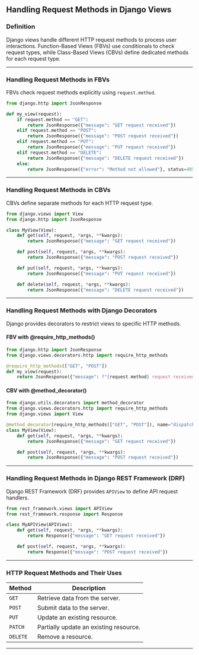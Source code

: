 ## **Handling Request Methods in Django Views**  

### **Definition**  
Django views handle different HTTP request methods to process user interactions. Function-Based Views (FBVs) use conditionals to check request types, while Class-Based Views (CBVs) define dedicated methods for each request type.

---

### **Handling Request Methods in FBVs**  
FBVs check request methods explicitly using `request.method`.  

```python
from django.http import JsonResponse

def my_view(request):
    if request.method == "GET":
        return JsonResponse({"message": "GET request received"})
    elif request.method == "POST":
        return JsonResponse({"message": "POST request received"})
    elif request.method == "PUT":
        return JsonResponse({"message": "PUT request received"})
    elif request.method == "DELETE":
        return JsonResponse({"message": "DELETE request received"})
    else:
        return JsonResponse({"error": "Method not allowed"}, status=405)
```

---

### **Handling Request Methods in CBVs**  
CBVs define separate methods for each HTTP request type.  

```python
from django.views import View
from django.http import JsonResponse

class MyView(View):
    def get(self, request, *args, **kwargs):
        return JsonResponse({"message": "GET request received"})

    def post(self, request, *args, **kwargs):
        return JsonResponse({"message": "POST request received"})

    def put(self, request, *args, **kwargs):
        return JsonResponse({"message": "PUT request received"})

    def delete(self, request, *args, **kwargs):
        return JsonResponse({"message": "DELETE request received"})
```

---

### **Handling Request Methods with Django Decorators**  
Django provides decorators to restrict views to specific HTTP methods.

#### **FBV with @require_http_methods()**
```python
from django.http import JsonResponse
from django.views.decorators.http import require_http_methods

@require_http_methods(["GET", "POST"])
def my_view(request):
    return JsonResponse({"message": f"{request.method} request received"})
```

#### **CBV with @method_decorator()**
```python
from django.utils.decorators import method_decorator
from django.views.decorators.http import require_http_methods
from django.views import View

@method_decorator(require_http_methods(["GET", "POST"]), name="dispatch")
class MyView(View):
    def get(self, request, *args, **kwargs):
        return JsonResponse({"message": "GET request received"})

    def post(self, request, *args, **kwargs):
        return JsonResponse({"message": "POST request received"})
```

---

### **Handling Request Methods in Django REST Framework (DRF)**  
Django REST Framework (DRF) provides `APIView` to define API request handlers.

```python
from rest_framework.views import APIView
from rest_framework.response import Response

class MyAPIView(APIView):
    def get(self, request, *args, **kwargs):
        return Response({"message": "GET request received"})

    def post(self, request, *args, **kwargs):
        return Response({"message": "POST request received"})
```

---

### **HTTP Request Methods and Their Uses**  

| Method  | Description |
|---------|------------|
| `GET`   | Retrieve data from the server. |
| `POST`  | Submit data to the server. |
| `PUT`   | Update an existing resource. |
| `PATCH` | Partially update an existing resource. |
| `DELETE` | Remove a resource. |

---
